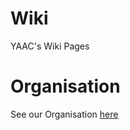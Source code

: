 # Wiki
YAAC's Wiki Pages

# Organisation
See our Organisation [here](https://github.com/DHBW-SE-2023/Wiki/blob/main/Pages/Organisation.md)
